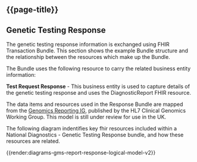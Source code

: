 ## {{page-title}}

## Genetic Testing Response
The genetic testing response information is exchanged using FHIR Transaction Bundle. This section shows the example Bundle structure and the relationship between the resources which make up the Bundle.

The Bundle uses the following resource to carry the related business entity information:

**Test Request Response** - This business entity is used to capture details of the genetic testing response and uses the DiagnosticReport FHIR resource.

The data items and resources used in the Response Bundle are mapped from the [Genomics Reporting IG](http://hl7.org/fhir/uv/genomics-reporting/index.html), published by the HL7 Clinical Genomics Working Group. This model is still under review for use in the UK.

The following diagram indentifies key fhir resources included within a National Diagnostics - Genetic Testing Response bundle, and how these resources are related.

{{render:diagrams-gms-report-response-logical-model-v2}}